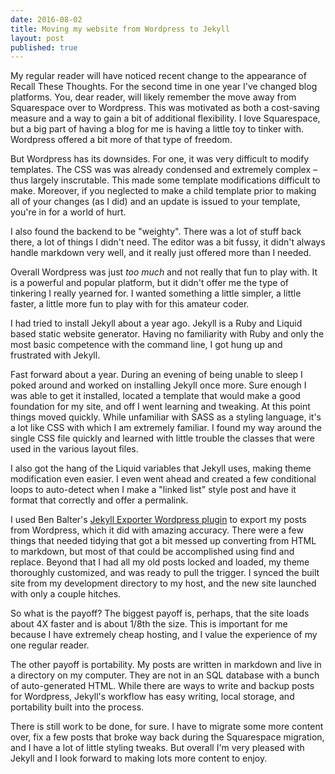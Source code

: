 ```yaml
---
date: 2016-08-02
title: Moving my website from Wordpress to Jekyll
layout: post
published: true
---
```

My regular reader will have noticed recent change to the appearance of Recall These Thoughts. For the second time in one year I've changed blog platforms. You, dear reader, will likely remember the move away from Squarespace over to Wordpress. This was motivated as both a cost-saving measure and a way to gain a bit of additional flexibility. I love Squarespace, but a big part of having a blog for me is having a little toy to tinker with. Wordpress offered a bit more of that type of freedom.  

But Wordpress has its downsides. For one, it was very difficult to modify templates. The CSS was was already condensed and extremely complex – thus largely inscrutable. This made some template modifications difficult to make. Moreover, if you neglected to make a child template prior to making all of your changes (as I did) and an update is issued to your template, you're in for a world of hurt.

I also found the backend to be "weighty". There was a lot of stuff back there, a lot of things I didn't need. The editor was a bit fussy, it didn't always handle markdown very well, and it really just offered more than I needed.

Overall Wordpress was just *too much* and not really that fun to play with. It is a powerful and popular platform, but it didn't offer me the type of tinkering I really yearned for. I wanted something a little simpler, a little faster, a little more fun to play with for this amateur coder.

I had tried to install Jekyll about a year ago. Jekyll is a Ruby and Liquid based static website generator. Having no familiarity with Ruby and only the most basic competence with the command line, I got hung up and frustrated with Jekyll.

Fast forward about a year. During an evening of being unable to sleep I poked around and worked on installing Jekyll once more. Sure enough I was able to get it installed, located a template that would make a good foundation for my site, and off I went learning and tweaking. At this point things moved quickly. While unfamiliar with SASS as a styling language, it's a lot like CSS with which I am extremely familiar. I found my way around the single CSS file quickly and learned with little trouble the classes that were used in the various layout files.

I also got the hang of the Liquid variables that Jekyll uses, making theme modification even easier. I even went ahead and created a few conditional loops to auto-detect when I make a "linked list" style post and have it format that correctly and offer a permalink.

I used Ben Balter's [Jekyll Exporter Wordpress plugin](https://wordpress.org/plugins/jekyll-exporter/) to export my posts from Wordpress, which it did with amazing accuracy. There were a few things that needed tidying that got a bit messed up converting from HTML to markdown, but most of that could be accomplished using find and replace. Beyond that I had all my old posts locked and loaded, my theme thoroughly customized, and was ready to pull the trigger. I synced the built site from my development directory to my host, and the new site launched with only a couple hitches.

So what is the payoff? The biggest payoff is, perhaps, that the site loads about 4X faster and is about 1/8th the size. This is important for me because I have extremely cheap hosting, and I value the experience of my one regular reader.

The other payoff is portability. My posts are written in markdown and live in a directory on my computer. They are not in an SQL database with a bunch of auto-generated HTML. While there are ways to write and backup posts for Wordpress, Jekyll's workflow has easy writing, local storage, and portability built into the process.

There is still work to be done, for sure. I have to migrate some more content over, fix a few posts that broke way back during the Squarespace migration, and I have a lot of little styling tweaks. But overall I'm very pleased with Jekyll and I look forward to making lots more content to enjoy.
